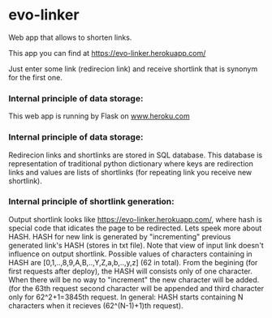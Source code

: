 # evo-linker
Web app that allows to shorten links.

This app you can find at https://evo-linker.herokuapp.com/

Just enter some link (redirecion link) and receive shortlink that is synonym for the first one.

### Internal principle of data storage: 
This web app is running by Flask on www.heroku.com

### Internal principle of data storage: 
Redirecion links and shortlinks are stored in SQL database. This database is representation of traditional python dictionary
where keys are redirection links and values are lists of shortlinks (for repeating link you receive new shortlink).

### Internal principle of shortlink generation: 
Output shortlink looks like https://evo-linker.herokuapp.com/<HASH>, where hash is special code that idicates the page to be redirected. 
Lets speek more about HASH. HASH for new link is generated by "incrementing" previous generated link's HASH (stores in txt file). 
Note that view of input link doesn't influence on output shortlink. 
Possible values of characters containing in HASH are [0,1,..,8,9,A,B,..,Y,Z,a,b,..,y,z] (62 in total). 
From the begining (for first requests after deploy), the HASH will consists only of one character. 
When there will be no way to "increment" the new character will be added. 
(for the 63th request second character will be appended and third character only for 62^2+1=3845th request. 
In general: HASH starts containing N characters when it recieves (62^(N-1)+1)th request).
